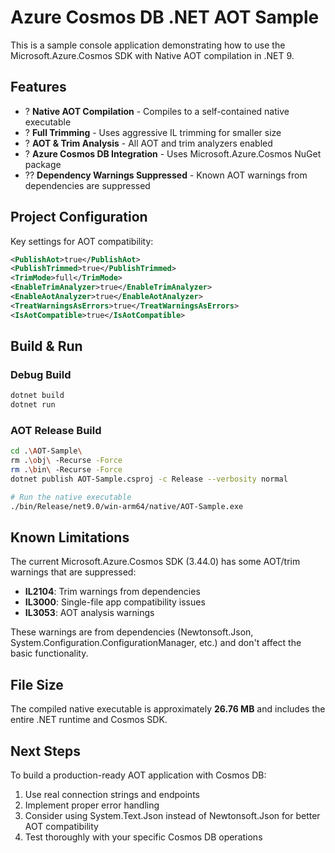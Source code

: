 # Azure Cosmos DB .NET AOT Sample

This is a sample console application demonstrating how to use the Microsoft.Azure.Cosmos SDK with Native AOT compilation in .NET 9.

## Features

- ? **Native AOT Compilation** - Compiles to a self-contained native executable
- ? **Full Trimming** - Uses aggressive IL trimming for smaller size
- ? **AOT & Trim Analysis** - All AOT and trim analyzers enabled
- ? **Azure Cosmos DB Integration** - Uses Microsoft.Azure.Cosmos NuGet package
- ?? **Dependency Warnings Suppressed** - Known AOT warnings from dependencies are suppressed

## Project Configuration

Key settings for AOT compatibility:

```xml
<PublishAot>true</PublishAot>
<PublishTrimmed>true</PublishTrimmed>
<TrimMode>full</TrimMode>
<EnableTrimAnalyzer>true</EnableTrimAnalyzer>
<EnableAotAnalyzer>true</EnableAotAnalyzer>
<TreatWarningsAsErrors>true</TreatWarningsAsErrors>
<IsAotCompatible>true</IsAotCompatible>
```

## Build & Run

### Debug Build
```bash
dotnet build
dotnet run
```

### AOT Release Build
```bash
cd .\AOT-Sample\
rm .\obj\ -Recurse -Force
rm .\bin\ -Recurse -Force
dotnet publish AOT-Sample.csproj -c Release --verbosity normal

# Run the native executable
./bin/Release/net9.0/win-arm64/native/AOT-Sample.exe
```

## Known Limitations

The current Microsoft.Azure.Cosmos SDK (3.44.0) has some AOT/trim warnings that are suppressed:

- **IL2104**: Trim warnings from dependencies
- **IL3000**: Single-file app compatibility issues  
- **IL3053**: AOT analysis warnings

These warnings are from dependencies (Newtonsoft.Json, System.Configuration.ConfigurationManager, etc.) and don't affect the basic functionality.

## File Size

The compiled native executable is approximately **26.76 MB** and includes the entire .NET runtime and Cosmos SDK.

## Next Steps

To build a production-ready AOT application with Cosmos DB:

1. Use real connection strings and endpoints
2. Implement proper error handling
3. Consider using System.Text.Json instead of Newtonsoft.Json for better AOT compatibility
4. Test thoroughly with your specific Cosmos DB operations